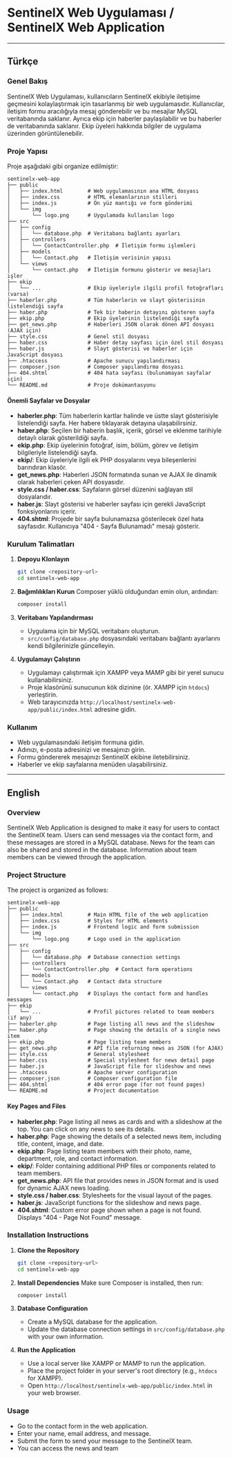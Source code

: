 # SentinelX Web Uygulaması / SentinelX Web Application

---

## Türkçe

### Genel Bakış
SentinelX Web Uygulaması, kullanıcıların SentinelX ekibiyle iletişime geçmesini kolaylaştırmak için tasarlanmış bir web uygulamasıdır. Kullanıcılar, iletişim formu aracılığıyla mesaj gönderebilir ve bu mesajlar MySQL veritabanında saklanır. Ayrıca ekip için haberler paylaşılabilir ve bu haberler de veritabanında saklanır. Ekip üyeleri hakkında bilgiler de uygulama üzerinden görüntülenebilir.

### Proje Yapısı
Proje aşağıdaki gibi organize edilmiştir:

```
sentinelx-web-app
├── public
│   ├── index.html        # Web uygulamasının ana HTML dosyası
│   ├── index.css         # HTML elemanlarının stilleri
│   ├── index.js          # Ön yüz mantığı ve form gönderimi
│   └── img
│       └── logo.png      # Uygulamada kullanılan logo
├── src
│   ├── config
│   │   └── database.php  # Veritabanı bağlantı ayarları
│   ├── controllers
│   │   └── ContactController.php  # İletişim formu işlemleri
│   ├── models
│   │   └── Contact.php   # İletişim verisinin yapısı
│   └── views
│       └── contact.php   # İletişim formunu gösterir ve mesajları işler
├── ekip
│   └── ...               # Ekip üyeleriyle ilgili profil fotoğrafları (varsa)
├── haberler.php          # Tüm haberlerin ve slayt gösterisinin listelendiği sayfa
├── haber.php             # Tek bir haberin detayını gösteren sayfa
├── ekip.php              # Ekip üyelerinin listelendiği sayfa
├── get_news.php          # Haberleri JSON olarak dönen API dosyası (AJAX için)
├── style.css             # Genel stil dosyası
├── haber.css             # Haber detay sayfası için özel stil dosyası
├── haber.js              # Slayt gösterisi ve haberler için JavaScript dosyası
├── .htaccess             # Apache sunucu yapılandırması
├── composer.json         # Composer yapılandırma dosyası
├── 404.shtml             # 404 hata sayfası (bulunamayan sayfalar için)
└── README.md             # Proje dokümantasyonu
```

#### Önemli Sayfalar ve Dosyalar

- **haberler.php**: Tüm haberlerin kartlar halinde ve üstte slayt gösterisiyle listelendiği sayfa. Her habere tıklayarak detayına ulaşabilirsiniz.
- **haber.php**: Seçilen bir haberin başlık, içerik, görsel ve eklenme tarihiyle detaylı olarak gösterildiği sayfa.
- **ekip.php**: Ekip üyelerinin fotoğraf, isim, bölüm, görev ve iletişim bilgileriyle listelendiği sayfa.
- **ekip/**: Ekip üyeleriyle ilgili ek PHP dosyalarını veya bileşenlerini barındıran klasör.
- **get_news.php**: Haberleri JSON formatında sunan ve AJAX ile dinamik olarak haberleri çeken API dosyasıdır.
- **style.css / haber.css**: Sayfaların görsel düzenini sağlayan stil dosyalarıdır.
- **haber.js**: Slayt gösterisi ve haberler sayfası için gerekli JavaScript fonksiyonlarını içerir.
- **404.shtml**: Projede bir sayfa bulunamazsa gösterilecek özel hata sayfasıdır. Kullanıcıya "404 - Sayfa Bulunamadı" mesajı gösterir.

### Kurulum Talimatları

1. **Depoyu Klonlayın**
   ```bash
   git clone <repository-url>
   cd sentinelx-web-app
   ```

2. **Bağımlılıkları Kurun**
   Composer yüklü olduğundan emin olun, ardından:
   ```bash
   composer install
   ```

3. **Veritabanı Yapılandırması**
   - Uygulama için bir MySQL veritabanı oluşturun.
   - `src/config/database.php` dosyasındaki veritabanı bağlantı ayarlarını kendi bilgilerinizle güncelleyin.

4. **Uygulamayı Çalıştırın**
   - Uygulamayı çalıştırmak için XAMPP veya MAMP gibi bir yerel sunucu kullanabilirsiniz.
   - Proje klasörünü sunucunun kök dizinine (ör. XAMPP için `htdocs`) yerleştirin.
   - Web tarayıcınızda `http://localhost/sentinelx-web-app/public/index.html` adresine gidin.

### Kullanım
- Web uygulamasındaki iletişim formuna gidin.
- Adınızı, e-posta adresinizi ve mesajınızı girin.
- Formu göndererek mesajınızı SentinelX ekibine iletebilirsiniz.
- Haberler ve ekip sayfalarına menüden ulaşabilirsiniz.

---

## English

### Overview
SentinelX Web Application is designed to make it easy for users to contact the SentinelX team. Users can send messages via the contact form, and these messages are stored in a MySQL database. News for the team can also be shared and stored in the database. Information about team members can be viewed through the application.

### Project Structure
The project is organized as follows:

```
sentinelx-web-app
├── public
│   ├── index.html        # Main HTML file of the web application
│   ├── index.css         # Styles for HTML elements
│   ├── index.js          # Frontend logic and form submission
│   └── img
│       └── logo.png      # Logo used in the application
├── src
│   ├── config
│   │   └── database.php  # Database connection settings
│   ├── controllers
│   │   └── ContactController.php  # Contact form operations
│   ├── models
│   │   └── Contact.php   # Contact data structure
│   └── views
│       └── contact.php   # Displays the contact form and handles messages
├── ekip
│   └── ...               # Profil pictures related to team members (if any)
├── haberler.php          # Page listing all news and the slideshow
├── haber.php             # Page showing the details of a single news item
├── ekip.php              # Page listing team members
├── get_news.php          # API file returning news as JSON (for AJAX)
├── style.css             # General stylesheet
├── haber.css             # Special stylesheet for news detail page
├── haber.js              # JavaScript file for slideshow and news
├── .htaccess             # Apache server configuration
├── composer.json         # Composer configuration file
├── 404.shtml             # 404 error page (for not found pages)
└── README.md             # Project documentation
```

#### Key Pages and Files

- **haberler.php**: Page listing all news as cards and with a slideshow at the top. You can click on any news to see its details.
- **haber.php**: Page showing the details of a selected news item, including title, content, image, and date.
- **ekip.php**: Page listing team members with their photo, name, department, role, and contact information.
- **ekip/**: Folder containing additional PHP files or components related to team members.
- **get_news.php**: API file that provides news in JSON format and is used for dynamic AJAX news loading.
- **style.css / haber.css**: Stylesheets for the visual layout of the pages.
- **haber.js**: JavaScript functions for the slideshow and news page.
- **404.shtml**: Custom error page shown when a page is not found. Displays "404 - Page Not Found" message.

### Installation Instructions

1. **Clone the Repository**
   ```bash
   git clone <repository-url>
   cd sentinelx-web-app
   ```

2. **Install Dependencies**
   Make sure Composer is installed, then run:
   ```bash
   composer install
   ```

3. **Database Configuration**
   - Create a MySQL database for the application.
   - Update the database connection settings in `src/config/database.php` with your own information.

4. **Run the Application**
   - Use a local server like XAMPP or MAMP to run the application.
   - Place the project folder in your server's root directory (e.g., `htdocs` for XAMPP).
   - Open `http://localhost/sentinelx-web-app/public/index.html` in your web browser.

### Usage
- Go to the contact form in the web application.
- Enter your name, email address, and message.
- Submit the form to send your message to the SentinelX team.
- You can access the news and team
